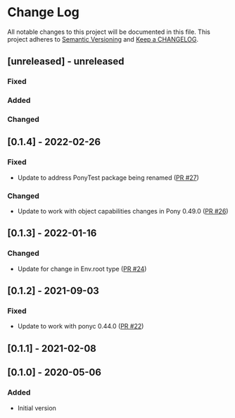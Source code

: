 # Change Log

All notable changes to this project will be documented in this file. This project adheres to [Semantic Versioning](http://semver.org/) and [Keep a CHANGELOG](http://keepachangelog.com/).

## [unreleased] - unreleased

### Fixed


### Added


### Changed


## [0.1.4] - 2022-02-26

### Fixed

- Update to address PonyTest package being renamed ([PR #27](https://github.com/ponylang/peg/pull/27))

### Changed

- Update to work with object capabilities changes in Pony 0.49.0 ([PR #26](https://github.com/ponylang/peg/pull/26))

## [0.1.3] - 2022-01-16

### Changed

- Update for change in Env.root type ([PR #24](https://github.com/ponylang/peg/pull/24))

## [0.1.2] - 2021-09-03

### Fixed

- Update to work with ponyc 0.44.0 ([PR #22](https://github.com/ponylang/peg/pull/22))

## [0.1.1] - 2021-02-08

## [0.1.0] - 2020-05-06

### Added

- Initial version

